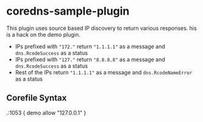 # coredns-sample-plugin

This plugin uses source based IP discovery to return various responses. his is a hack on the demo plugin.

- IPs prefixed with `"172."` return `"1.1.1.1"` as a message and `dns.RcodeSuccess` as a status
- IPs prefixed with `"127."` return `"8.8.8.8"` as a message and `dns.RcodeSuccess` as a status
- Rest of the IPs return `"1.1.1.1"` as a message and `dns.RcodeNameError` as a status

## Corefile Syntax

.:1053 {
    demo allow "127.0.0.1"
}